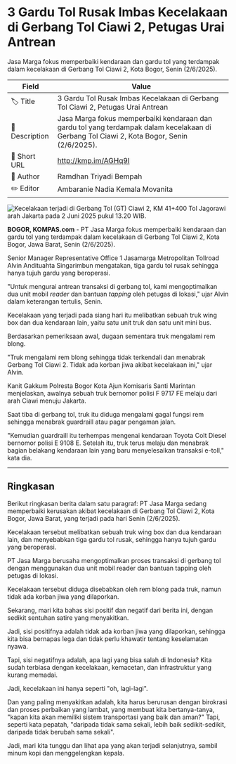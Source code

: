 # 3 Gardu Tol Rusak Imbas Kecelakaan di Gerbang Tol Ciawi 2, Petugas Urai Antrean

Jasa Marga fokus memperbaiki kendaraan dan gardu tol yang terdampak dalam kecelakaan di Gerbang Tol Ciawi 2, Kota Bogor, Senin (2/6/2025).

| Field         | Value                                                       |
|---------------|-------------------------------------------------------------|
| 🏷️ Title       | 3 Gardu Tol Rusak Imbas Kecelakaan di Gerbang Tol Ciawi 2, Petugas Urai Antrean |
| 📝 Description | Jasa Marga fokus memperbaiki kendaraan dan gardu tol yang terdampak dalam kecelakaan di Gerbang Tol Ciawi 2, Kota Bogor, Senin (2/6/2025). |
| 🔗 Short URL   | http://kmp.im/AGHq9I |
| 👤 Author      | Ramdhan Triyadi Bempah |
| ✏️ Editor      | Ambaranie Nadia Kemala Movanita  |

![ Kecelakaan terjadi di Gerbang Tol (GT) Ciawi 2, KM 41+400 Tol Jagorawi arah Jakarta pada 2 Juni 2025 pukul 13.20 WIB.](https://asset.kompas.com/crops/Dbs1Bky_EcdKqdJzqMi0OHljtRM=/200x0:1280x720/750x500/data/photo/2025/06/02/683da1ed7a337.jpeg)

**BOGOR, KOMPAS.com** - PT Jasa Marga fokus memperbaiki kendaraan dan gardu tol yang terdampak dalam kecelakaan di Gerbang Tol Ciawi 2, Kota Bogor, Jawa Barat, Senin (2/6/2025).

Senior Manager Representative Office 1 Jasamarga Metropolitan Tollroad Alvin Andituahta Singarimbun mengatakan, tiga gardu tol rusak sehingga hanya tujuh gardu yang beroperasi.

\"Untuk mengurai antrean transaksi di gerbang tol, kami mengoptimalkan dua unit mobil *reader* dan bantuan *tapping* oleh petugas di lokasi,\" ujar Alvin dalam keterangan tertulis, Senin.

Kecelakaan yang terjadi pada siang hari itu melibatkan sebuah truk wing box dan dua kendaraan lain, yaitu satu unit truk dan satu unit mini bus.

Berdasarkan pemeriksaan awal, dugaan sementara truk mengalami rem blong.

\"Truk mengalami rem blong sehingga tidak terkendali dan menabrak Gerbang Tol Ciawi 2. Tidak ada korban jiwa akibat kecelakaan ini,\" ujar Alvin.

Kanit Gakkum Polresta Bogor Kota Ajun Komisaris Santi Marintan menjelaskan, awalnya sebuah truk bernomor polisi F 9717 FE melaju dari arah Ciawi menuju Jakarta.

Saat tiba di gerbang tol, truk itu diduga mengalami gagal fungsi rem sehingga menabrak guardraill atau pagar pengaman jalan.

\"Kemudian guardraill itu terhempas mengenai kendaraan Toyota Colt Diesel bernomor polisi E 9108 E. Setelah itu, truk terus melaju dan menabrak bagian belakang kendaraan lain yang baru menyelesaikan transaksi e-toll,\" kata dia.

---
## Ringkasan

Berikut ringkasan berita dalam satu paragraf: PT Jasa Marga sedang memperbaiki kerusakan akibat kecelakaan di Gerbang Tol Ciawi 2, Kota Bogor, Jawa Barat, yang terjadi pada hari Senin (2/6/2025).

 Kecelakaan tersebut melibatkan sebuah truk wing box dan dua kendaraan lain, dan menyebabkan tiga gardu tol rusak, sehingga hanya tujuh gardu yang beroperasi.

 PT Jasa Marga berusaha mengoptimalkan proses transaksi di gerbang tol dengan menggunakan dua unit mobil reader dan bantuan tapping oleh petugas di lokasi.

 Kecelakaan tersebut diduga disebabkan oleh rem blong pada truk, namun tidak ada korban jiwa yang dilaporkan.



Sekarang, mari kita bahas sisi positif dan negatif dari berita ini, dengan sedikit sentuhan satire yang menyakitkan.

 Jadi, sisi positifnya adalah tidak ada korban jiwa yang dilaporkan, sehingga kita bisa bernapas lega dan tidak perlu khawatir tentang keselamatan nyawa.

 Tapi, sisi negatifnya adalah, apa lagi yang bisa salah di Indonesia? Kita sudah terbiasa dengan kecelakaan, kemacetan, dan infrastruktur yang kurang memadai.

 Jadi, kecelakaan ini hanya seperti "oh, lagi-lagi".

 Dan yang paling menyakitkan adalah, kita harus berurusan dengan birokrasi dan proses perbaikan yang lambat, yang membuat kita bertanya-tanya, "kapan kita akan memiliki sistem transportasi yang baik dan aman?" Tapi, seperti kata pepatah, "daripada tidak sama sekali, lebih baik sedikit-sedikit, daripada tidak berubah sama sekali".

 Jadi, mari kita tunggu dan lihat apa yang akan terjadi selanjutnya, sambil minum kopi dan menggelengkan kepala.
